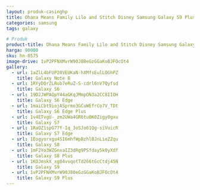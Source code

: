 ```yaml
---
layout: produk-casinghp
title: Ohana Means Family Lilo and Stitch Disney Samsung Galaxy S9 Plus Case
categories: samsung
tags: galaxy

# Produk
product-title: Ohana Means Family Lilo and Stitch Disney Samsung Galaxy S9 Plus Case
harga: 90000
sku: hn-0575
image-drive: 1vP2PFNXMvrW90J80eGzGGaKoBJFOcOt4
gallery:
  - url: 1aZlL4bFUP20VEUKaN-hXMfsEulLOGhPZ
    title: Galaxy Note 8
  - url: 1RYyDQrZLRub7eRuZ-S-cdrl6nV7Qyfsd
    title: Galaxy S6
  - url: 19D2JWPAQpY44aGKqJMmpON3a2CC8IIOH
    title: Galaxy S6 Edge
  - url: 1maiCbt9iojASprmo3GCuWEfrCo7V_TDt
    title: Galaxy S6 Edge Plus
  - url: 1v4ETvgU-_zm2UWa4GR6tu0K0Zigy0gxu
    title: Galaxy S7
  - url: 1RaOZ1spG77Y-Iq_3oSJo61Qg-siVuicR
    title: Galaxy S7 Edge
  - url: 1Eogyorxgu4SI6mhfWpBzhlBJnLioZZqu
    title: Galaxy S8
  - url: 1mF2Yo3WZGnxaIZ3dRg9PSfday5k0yXdf
    title: Galaxy S8 Plus
  - url: 1KOJmskX_xg04vvqotTd266tGcCtdj45N
    title: Galaxy S9
  - url: 1vP2PFNXMvrW90J80eGzGGaKoBJFOcOt4
    title: Galaxy S9 Plus
---
```


